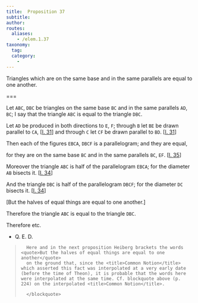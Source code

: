 ```yaml
---
title:  Proposition 37
subtitle:
author:
routes:
  aliases:
    - /elem.1.37
taxonomy:
  tag:
  category:
    -
---
```


Triangles which are on the same base and in the same parallels are equal to one another.

===

Let `ABC`, `DBC` be triangles on the same base `BC` and in the same parallels `AD`, `BC`; <lb n="5"/>I say that the triangle `ABC` is equal to the triangle `DBC`.

Let `AD` be produced in both directions to `E`, `F`; through `B` let `BE` be drawn parallel to `CA`, [<a href="/elem.1.31">I. 31</a>] <lb n="10"/>and through `C` let `CF` be drawn parallel to `BD`. [<a href="/elem.1.31">I. 31</a>] 

Then each of the figures `EBCA`, `DBCF` is a parallelogram; and they are equal, <lb n="15"/>

for they are on the same base `BC` and in the same parallels `BC`, `EF`. [<a href="/elem.1.35">I. 35</a>]

Moreover the triangle `ABC` is half of the parallelogram `EBCA`; for the diameter `AB` bisects it. [<a href="/elem.1.34">I. 34</a>]

And the triangle `DBC` is half of the parallelogram `DBCF`; <lb n="20"/>for the diameter `DC` bisects it. [<a href="/elem.1.34">I. 34</a>]

[But the halves of equal things are equal to one another.]

Therefore the triangle `ABC` is equal to the triangle `DBC`.

Therefore etc.

- Q. E. D.

<blockquote n="21" class="crit" place="unspecified" anchored="yes">

      Here and in the next proposition Heiberg brackets the words <quote>But the halves of equal things are equal to one another</quote>
      on the ground that, since the <title>Common Notion</title> which asserted this fact was interpolated at a very early date (before the time of Theon), it is probable that the words here were interpolated at the same time. Cf. blockquote above (p. 224) on the interpolated <title>Common Notion</title>.

      </blockquote>
